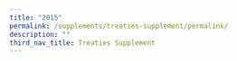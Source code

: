 ```yaml
---
title: "2015"
permalink: /supplements/treaties-supplement/permalink/
description: ""
third_nav_title: Treaties Supplement
---
```

